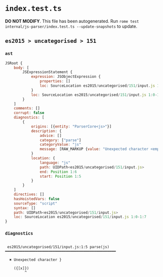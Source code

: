 # `index.test.ts`

**DO NOT MODIFY**. This file has been autogenerated. Run `rome test internal/js-parser/index.test.ts --update-snapshots` to update.

## `es2015 > uncategorised > 151`

### `ast`

```javascript
JSRoot {
	body: [
		JSExpressionStatement {
			expression: JSObjectExpression {
				properties: []
				loc: SourceLocation es2015/uncategorised/151/input.js 1:1-1:6
			}
			loc: SourceLocation es2015/uncategorised/151/input.js 1:0-1:7
		}
	]
	comments: []
	corrupt: false
	diagnostics: [
		{
			origins: [{entity: "ParserCore<js>"}]
			description: {
				advice: []
				category: ["parse"]
				categoryValue: "js"
				message: [RAW_MARKUP {value: "Unexpected character <emphasis>"}, "}", RAW_MARKUP {value: "</emphasis>"}]
			}
			location: {
				language: "js"
				path: UIDPath<es2015/uncategorised/151/input.js>
				end: Position 1:6
				start: Position 1:5
			}
		}
	]
	directives: []
	hasHoistedVars: false
	sourceType: "script"
	syntax: []
	path: UIDPath<es2015/uncategorised/151/input.js>
	loc: SourceLocation es2015/uncategorised/151/input.js 1:0-1:7
}
```

### `diagnostics`

```

 es2015/uncategorised/151/input.js:1:5 parse(js) ━━━━━━━━━━━━━━━━━━━━━━━━━━━━━━━━━━━━━━━━━━━━━━━━━━━

  ✖ Unexpected character }

    ({[x]})
         ^


```
